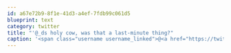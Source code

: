 ```yaml
---
id: a67e72b9-8f1e-41d3-a4ef-7fdb99c061d5
blueprint: text
category: twitter
title: "'@_ds holy cow, was that a last-minute thing?"
caption: '<span class="username username_linked">@<a href="https://twitter.com/_ds" title="Dustin Senos">_ds</a></span> holy cow, was that a last-minute thing?'
---
```

